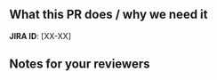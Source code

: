 <!--
  !!!! README !!!! Please fill this out.

  Please follow the PR naming conventions: 
  https://outreach-io.atlassian.net/wiki/spaces/EN/pages/1902444645/Conventional+Commits
-->


<!-- A short description of what your PR does and what it solves. -->
## What this PR does / why we need it



<!-- <<Stencil::Block(jiraPrefix)>> -->

**JIRA ID**: [XX-XX]

<!-- <</Stencil::Block>> -->

<!-- Notes that may be helpful for anyone reviewing this PR -->
## Notes for your reviewers



<!-- <<Stencil::Block(custom)>> -->

<!-- <</Stencil::Block>> -->
